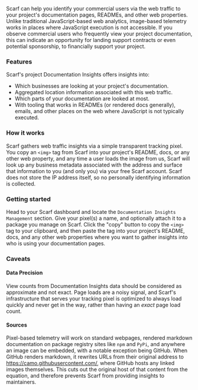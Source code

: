 
Scarf can help you identify your commercial users via the web traffic to your project's documentation pages, READMEs, and other web properties. Unlike traditional JavaScript-based web analytics, image-based telemetry works in places where JavaScript execution is not accessible. If you observe commercial users who frequently view your project documentation, this can indicate an opportunity for landing support contracts or even potential sponsorship, to financially support your project.

### Features

Scarf's project Documentation Insights offers insights into:

  * Which businesses are looking at your project's documentation. 
  * Aggregated location information associated with this web traffic.
  * Which parts of your documentation are looked at most.
  * With tooling that works in READMEs (or rendered docs generally), emails, and other places on the web where JavaScript is not typically executed.

### How it works

Scarf gathers web traffic insights via a simple transparent tracking pixel. You copy an `<img>` tag from Scarf into your project's README, docs, or any other web property, and any time a user loads the image from us, Scarf will look up any business metadata associated with the address and surface that information to you (and only you) via your free Scarf account. Scarf does not store the IP address itself, so no personally identifying information is collected. 

### Getting started

Head to your Scarf dashboard and locate the `Documentation Insights Management` section. Give your pixel(s) a name, and optionally attach it to a package you manage on Scarf. Click the "copy" button to copy the `<img>` tag to your clipboard, and then paste the tag into your project's README, docs, and any other web properties where you want to gather insights into who is using your documentation pages.

### Caveats

#### Data Precision

View counts from Documentation Insights data should be considered as approximate and not exact. Page loads are a noisy signal, and Scarf's infrastructure that serves your tracking pixel is optimized to always load quickly and never get in the way, rather than having an _exact_ page load count.

#### Sources

Pixel-based telemetry will work on standard webpages, rendered markdown documentation on package registry sites like `npm` and `PyPi`, and anywhere an image can be embedded, with a notable exception being GitHub. When GitHub renders markdown, it rewrites URLs from their original address to https://camo.githubusercontent.com/<path>, where GitHub hosts any linked images themselves. This cuts out the original host of that content from the equation, and therefore prevents Scarf from providing insights to maintainers.
